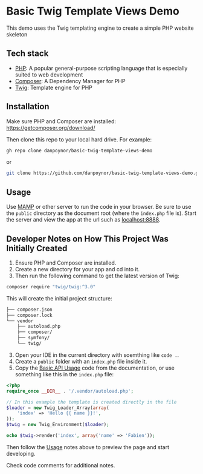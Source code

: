 # Basic Twig Template Views Demo

This demo uses the Twig templating engine to create a simple PHP website skeleton

## Tech stack

* [PHP](https://www.php.net/): A popular general-purpose scripting language that is especially suited to web development
* [Composer](https://getcomposer.org/): A Dependency Manager for PHP
* [Twig](https://twig.symfony.com/doc/3.x/): Template engine for PHP


## Installation

Make sure PHP and Composer are installed: <https://getcomposer.org/download/>

Then clone this repo to your local hard drive. For example:

```sh
gh repo clone danpoynor/basic-twig-template-views-demo
```

or

```sh
git clone https://github.com/danpoynor/basic-twig-template-views-demo.git
```

## Usage

Use [MAMP](https://www.mamp.info/en/mamp) or other server to run the code in your browser. Be sure to use the `public` directory as the document root (where the `index.php` file is). Start the server and view the app at the url such as <localhost:8888>.

## Developer Notes on How This Project Was Initially Created

1. Ensure PHP and Composer are installed.
2. Create a new directory for your app and cd into it.
3. Then run the following command to get the latest version of Twig:

```sh
composer require "twig/twig:^3.0"
```

This will create the initial project structure:

```sh
├── composer.json
├── composer.lock
└── vendor
    ├── autoload.php
    ├── composer/
    ├── symfony/
    └── twig/
```

3. Open your IDE in the current directory with soemthing like `code .`.
4. Create a `public` folder with an `index.php` file inside it.
5. Copy the [Basic API Usage](https://twig.symfony.com/doc/3.x/api.html) code from the documentation, or use something like this in the `index.php` file:

```php
<?php
require_once __DIR__ . '/.vendor/autoload.php';

// In this example the template is created directly in the file
$loader = new Twig_Loader_Array(array(
    'index' => 'Hello {{ name }}!',
));
$twig = new Twig_Environment($loader);

echo $twig->render('index', array('name' => 'Fabien'));
```

Then follow the [Usage](#usage) notes above to preview the page and start developing.

Check code comments for additional notes.
